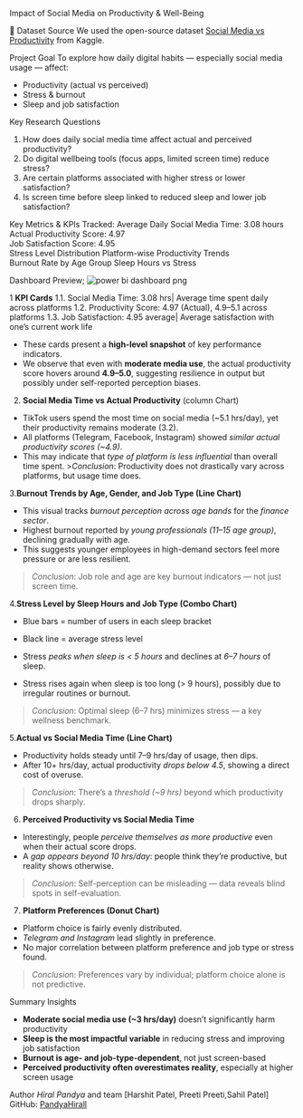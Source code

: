 Impact of Social Media on Productivity & Well-Being

📁 Dataset Source
We used the open-source dataset [Social Media vs Productivity](https://www.kaggle.com/datasets/mahdimashayekhi/social-media-vs-productivity) from Kaggle.

Project Goal
To explore how daily digital habits — especially social media usage — affect:
- Productivity (actual vs perceived)
- Stress & burnout
- Sleep and job satisfaction

Key Research Questions
1. How does daily social media time affect actual and perceived productivity?
2. Do digital wellbeing tools (focus apps, limited screen time) reduce stress?
3. Are certain platforms associated with higher stress or lower satisfaction?
4. Is screen time before sleep linked to reduced sleep and lower job satisfaction?

Key Metrics & KPIs Tracked:
Average Daily Social Media Time: 3.08 hours  
Actual Productivity Score: 4.97  
Job Satisfaction Score: 4.95  
Stress Level Distribution 
Platform-wise Productivity Trends  
Burnout Rate by Age Group
Sleep Hours vs Stress


Dashboard Preview; ![power bi dashboard png](https://github.com/user-attachments/assets/0d62bcf5-df31-45ff-831b-26601f384a89)

1 **KPI Cards**
1.1. Social Media Time: 3.08 hrs| Average time spent daily across platforms
1.2.  Productivity Score: 4.97 (Actual), 4.9–5.1 across platforms 
1.3. Job Satisfaction: 4.95 average| Average satisfaction with one’s current work life
- These cards present a **high-level snapshot** of key performance indicators.
- We observe that even with **moderate media use**, the actual productivity score hovers around **4.9–5.0**, suggesting resilience in output but possibly under self-reported perception biases.

2. **Social Media Time vs Actual Productivity** (column Chart)
- TikTok users spend the most time on social media (~5.1 hrs/day), yet their productivity remains moderate (3.2).
- All platforms (Telegram, Facebook, Instagram) showed *similar actual productivity scores (~4.9)*.
- This may indicate that *type of platform is less influential* than overall time spent. >*Conclusion*: Productivity does not drastically vary across platforms, but usage time does.

3.**Burnout Trends by Age, Gender, and Job Type (Line Chart)**
- This visual tracks *burnout perception across age bands* for the *finance sector*.
- Highest burnout reported by *young professionals (11–15 age group)*, declining gradually with age.
- This suggests younger employees in high-demand sectors feel more pressure or are less resilient.
> *Conclusion*: Job role and age are key burnout indicators — not just screen time.

4.**Stress Level by Sleep Hours and Job Type (Combo Chart)**
- Blue bars = number of users in each sleep bracket
- Black line = average stress level

- Stress *peaks when sleep is < 5 hours* and declines at *6–7 hours* of sleep.
- Stress rises again when sleep is too long (> 9 hours), possibly due to irregular routines or burnout.
> *Conclusion*: Optimal sleep (6–7 hrs) minimizes stress — a key wellness benchmark.

5.**Actual vs Social Media Time (Line Chart)**
- Productivity holds steady until 7–9 hrs/day of usage, then dips.
- After 10+ hrs/day, actual productivity *drops below 4.5*, showing a direct cost of overuse.
> *Conclusion*: There’s a *threshold (~9 hrs)* beyond which productivity drops sharply.

6. **Perceived Productivity vs Social Media Time**
- Interestingly, people *perceive themselves as more productive* even when their actual score drops.
- A *gap appears beyond 10 hrs/day*: people think they’re productive, but reality shows otherwise.
> *Conclusion*: Self-perception can be misleading — data reveals blind spots in self-evaluation.

7. **Platform Preferences (Donut Chart)**
- Platform choice is fairly evenly distributed.
- *Telegram and Instagram* lead slightly in preference.
- No major correlation between platform preference and job type or stress found.
> *Conclusion*: Preferences vary by individual; platform choice alone is not predictive.

Summary Insights
- **Moderate social media use (~3 hrs/day)** doesn’t significantly harm productivity
- **Sleep is the most impactful variable** in reducing stress and improving job satisfaction
- **Burnout is age- and job-type-dependent**, not just screen-based
- **Perceived productivity often overestimates reality**, especially at higher screen usage

Author
*Hiral Pandya* and team [Harshit Patel, Preeti Preeti,Sahil Patel]
GitHub: [PandyaHirall](https://github.com/PandyaHirall)
